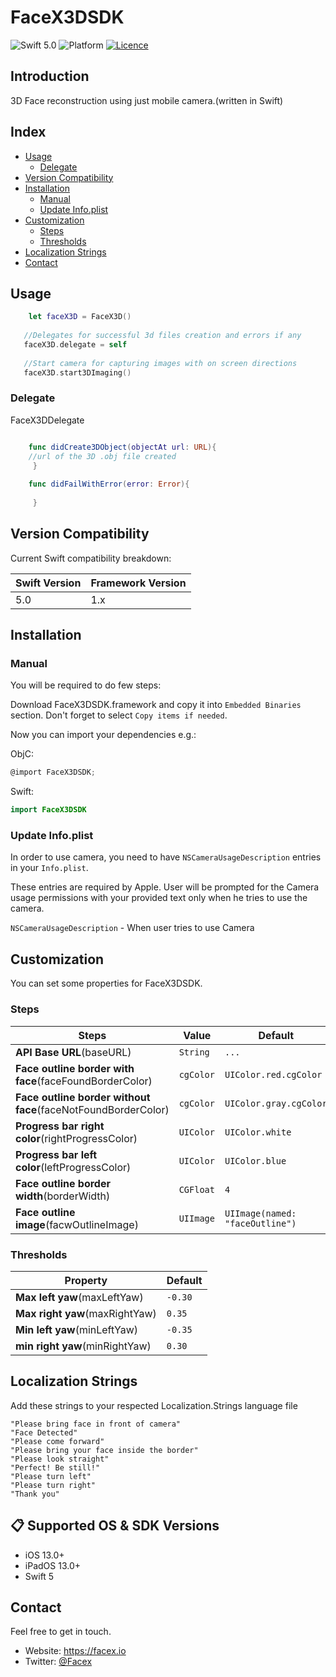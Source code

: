 # FaceX3DSDK

![Swift 5.0](https://img.shields.io/badge/Swift-5.0-orange.svg)
![Platform](https://img.shields.io/badge/platform-iOS%20%7C%20watchOS%20%7C%20tvOS-lightgrey.svg)
[![Licence](https://img.shields.io/cocoapods/l/FaceX3DSDK?color=red&logo=red)](https://img.shields.io/cocoapods/l/FaceX3DSDK?color=red&logo=red)

## Introduction
3D Face reconstruction using just mobile camera.(written in Swift)

## Index
* [Usage](#usage)
    * [Delegate](#delegate)
* [Version Compatibility](#version-compatibility)
* [Installation](#installation)
  * [Manual](#manual)
  * [Update Info.plist](#update-infoplist)
* [Customization](#customization)
   * [Steps](#steps)
   * [Thresholds](#thresholds)
* [Localization Strings](#localization-strings)
* [Contact](#contact)


## Usage

```swift
    let faceX3D = FaceX3D()
    
   //Delegates for successful 3d files creation and errors if any
   faceX3D.delegate = self
   
   //Start camera for capturing images with on screen directions
   faceX3D.start3DImaging()


```
### Delegate
FaceX3DDelegate

```swift

    func didCreate3DObject(objectAt url: URL){
    //url of the 3D .obj file created
     }
  
    func didFailWithError(error: Error){
   
     }

```

## Version Compatibility

Current Swift compatibility breakdown:

| Swift Version | Framework Version |
| ------------- | ----------------- |
| 5.0           | 1.x               |

[all releases]: https://github.com/friendlynandy/FaceX3DSDK/releases

## Installation
### Manual

You will be required to do few steps:

Download FaceX3DSDK.framework and copy it into `Embedded Binaries` section. Don't forget to select `Copy items if needed`.

Now you can import your dependencies e.g.:

ObjC:
```objective-c
@import FaceX3DSDK;
```
Swift:
```swift
import FaceX3DSDK
```

### Update Info.plist

In order to use camera, you need to have `NSCameraUsageDescription`
entries in your `Info.plist`.

These entries are required by Apple. User will be prompted for the Camera usage permissions with your provided text only when he tries to use the camera.

`NSCameraUsageDescription` - When user tries to use Camera


## Customization

You can set some properties for FaceX3DSDK.

### Steps
| Steps | Value | Default | 
| ------- | ------- |------- | 
| **API Base URL**(baseURL)  | `String` | `...` | 
| **Face outline border with face**(faceFoundBorderColor)   | `cgColor` | `UIColor.red.cgColor` | 
| **Face outline border without face**(faceNotFoundBorderColor)   | `cgColor` | `UIColor.gray.cgColor` | 
| **Progress bar right color**(rightProgressColor)   | `UIColor` | `UIColor.white` | 
| **Progress bar left color**(leftProgressColor)   | `UIColor` | `UIColor.blue` | 
| **Face outline border width**(borderWidth)   | `CGFloat` | `4` | 
| **Face outline image**(facwOutlineImage)   | `UIImage` | `UIImage(named: "faceOutline")` | 




### Thresholds
| Property | Default | 
| ------- | ------- | 
| **Max left yaw**(maxLeftYaw)  | `-0.30` | 
| **Max right yaw**(maxRightYaw)  | `0.35` | 
| **Min left yaw**(minLeftYaw)  | `-0.35` | 
| **min right yaw**(minRightYaw)  | `0.30` | 

## Localization Strings
Add these strings to your respected Localization.Strings language file

```
"Please bring face in front of camera"
"Face Detected"
"Please come forward"
"Please bring your face inside the border"
"Please look straight"
"Perfect! Be still!"
"Please turn left"
"Please turn right"
"Thank you"

```


## 📋 Supported OS & SDK Versions
* iOS 13.0+
* iPadOS 13.0+
* Swift 5

## Contact

Feel free to get in touch.

* Website: <https://facex.io>
* Twitter: [@Facex](http://twitter.com/facex)
